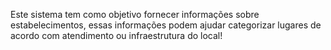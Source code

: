 Este sistema tem como objetivo fornecer informações sobre estabelecimentos, essas informações podem ajudar categorizar lugares de acordo com atendimento ou infraestrutura do local!
